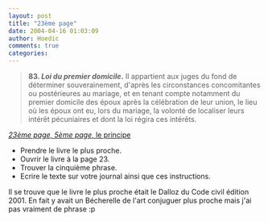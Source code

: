 ```yaml
---
layout: post
title: "23ème page"
date: 2004-04-16 01:03:09
author: Hoedic
comments: true
categories: 
---
```



<blockquote class="citation">

**83. *Loi du premier domicile*.** Il appartient aux juges du fond de déterminer souverainement, d'après les circonstances concomitantes ou postérieures au mariage, et en tenant compte notamment du premier domicile des époux après la célébration de leur union, le lieu où les époux ont eu, lors du mariage, la volonté de localiser leurs intérêt pécuniaires et dont la loi régira ces intérêts. </blockquote>

[*23ème page, 5ème page*, le principe](http://martinepage.com/blog/2004_04_01_archive.html#108186960229911118)
-  Prendre le livre le plus proche. 
-  Ouvrir le livre à la page 23. 
-  Trouver la cinquième phrase. 
-  Ecrire le texte sur votre journal ainsi que ces instructions. 

Il se trouve que le livre le plus proche était le Dalloz du Code civil édition 2001. En fait y avait un Bécherelle de l'art conjuguer plus proche mais j'ai pas vraiment de phrase :p